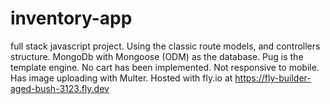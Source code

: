 # inventory-app
full stack javascript project. Using the classic route models, and controllers  structure. MongoDb with Mongoose (ODM)  as the database. Pug is the template engine. No cart has been implemented. Not responsive to mobile. Has image uploading with Multer. Hosted with fly.io at https://fly-builder-aged-bush-3123.fly.dev


